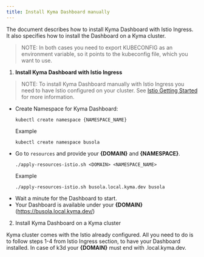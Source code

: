 ```yaml
---
title: Install Kyma Dashboard manually
---
```


The document describes how to install Kyma Dashboard with Istio Ingress. It also specifies how to install the Dashboard on a Kyma cluster.

> NOTE: In both cases you need to export KUBECONFIG as an environment variable, so it points to the kubeconfig file, which you want to use.

1. **Install Kyma Dashboard with Istio Ingress**

> NOTE: To install Kyma Dashboard manually with Istio Ingress you need to have Istio configured on your cluster. See [Istio Getting Started](https://istio.io/latest/docs/setup/getting-started/) for more information.

- Create Namespace for Kyma Dashboard:

  `kubectl create namespace {NAMESPACE_NAME}`

  Example

  `kubectl create namespace busola`

* Go to `resources` and provide your **{DOMAIN}** and **{NAMESPACE}**.

  `./apply-resources-istio.sh <DOMAIN> <NAMESPACE_NAME>`

  Example

  `./apply-resources-istio.sh busola.local.kyma.dev busola`

- Wait a minute for the Dashboard to start.
- Your Dashboard is available under your **{DOMAIN}** (https://busola.local.kyma.dev/)

2. Install Kyma Dashboard on a Kyma cluster

Kyma cluster comes with the Istio already configured. All you need to do is to follow steps 1-4 from Istio Ingress section, to have your Dashboard installed.
In case of k3d your **{DOMAIN}** must end with .local.kyma.dev.
